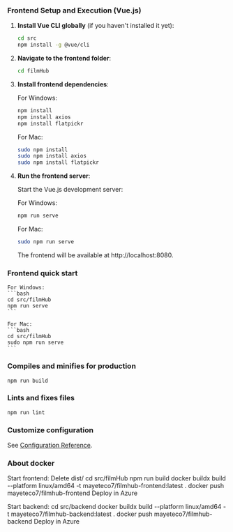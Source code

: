 
### **Frontend Setup and Execution (Vue.js)**

1. **Install Vue CLI globally** (if you haven't installed it yet):

   ```bash
   cd src
   npm install -g @vue/cli
   ````

2. **Navigate to the frontend folder**:

    ```bash
    cd filmHub
    ```

3. **Install frontend dependencies**:

    For Windows:
    ```bash
    npm install
    npm install axios
    npm install flatpickr
    ```

    For Mac:
    ```bash
    sudo npm install
    sudo npm install axios
    sudo npm install flatpickr
    ```

4. **Run the frontend server**:

    Start the Vue.js development server:

    For Windows:
    ```bash
    npm run serve
    ```

    For Mac:
    ```bash
    sudo npm run serve
    ```
    The frontend will be available at http://localhost:8080.


### Frontend quick start 

    For Windows:
    ```bash
    cd src/filmHub
    npm run serve
    ```

    For Mac:
    ```bash
    cd src/filmHub
    sudo npm run serve
    ```

### Compiles and minifies for production
```
npm run build
```

### Lints and fixes files
```
npm run lint
```

### Customize configuration
See [Configuration Reference](https://cli.vuejs.org/config/).

### **About docker**
Start frontend:
    Delete dist/
    cd src/filmHub
    npm run build
    docker buildx build --platform linux/amd64 -t mayeteco7/filmhub-frontend:latest .
    docker push mayeteco7/filmhub-frontend
    Deploy in Azure


Start backend:
    cd src/backend
    docker buildx build --platform linux/amd64 -t mayeteco7/filmhub-backend:latest .
    docker push mayeteco7/filmhub-backend
    Deploy in Azure